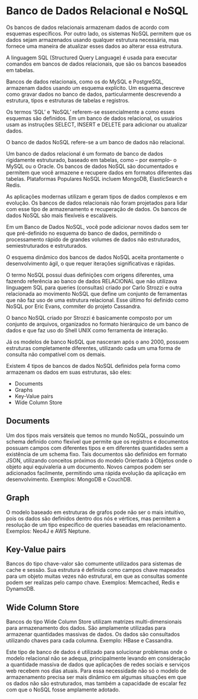 # Banco de Dados Relacional e NoSQL

Os bancos de dados relacionais armazenam dados de acordo com esquemas específicos. Por outro lado, os sistemas NoSQL permitem que os dados sejam armazenados usando qualquer estrutura necessária, mas fornece uma maneira de atualizar esses dados ao alterar essa estrutura.

A linguagem SQL (Structured Query Language) é usada para executar comandos em bancos de dados relacionais, que são os bancos baseados em tabelas.

Bancos de dados relacionais, como os do MySQL e PostgreSQL, armazenam dados usando um esquema explícito. Um esquema descreve como gravar dados no banco de dados, particularmente descrevendo a estrutura, tipos e estruturas de tabelas e registros.

Os termos ‘SQL’ e ‘NoSQL’ referem-se essencialmente a como esses esquemas são definidos. Em um banco de dados relacional, os usuários usam as instruções SELECT, INSERT e DELETE para adicionar ou atualizar dados.

O banco de dados NoSQL refere-se a um banco de dados não relacional.

Um banco de dados relacional é um formato de banco de dados rigidamente estruturado, baseado em tabelas, como – por exemplo- o MySQL ou o Oracle. Os bancos de dados NoSQL são documentados e permitem que você armazene e recupere dados em formatos diferentes das tabelas. Plataformas Populares NoSQL incluem MongoDB, ElasticSearch e Redis.

As aplicações modernas utilizam e geram tipos de dados complexos e em evolução. Os bancos de dados relacionais não foram projetados para lidar com esse tipo de armazenamento e recuperação de dados. Os bancos de dados NoSQL são mais flexíveis e escaláveis.

Em um Banco de Dados NoSQL, você pode adicionar novos dados sem ter que pré-definido no esquema do banco de dados, permitindo o processamento rápido de grandes volumes de dados não estruturados, semiestruturados e estruturados.

O esquema dinâmico dos bancos de dados NoSQL aceita prontamente o desenvolvimento ágil, o que requer iterações significativas e rápidas.

O termo NoSQL possui duas definições com origens diferentes, uma fazendo referência ao banco de dados RELACIONAL que não utilizava linguagem SQL para queries (consultas) criado por Carlo Strozzi e outra relacionada ao movimento NoSQL que define um conjunto de ferramentas que não faz uso de uma estrutura relacional. Esse último foi definido como NoSQL por Eric Evans, commiter do projeto Cassandra.

O banco NoSQL criado por Strozzi é basicamente composto por um conjunto de arquivos, organizados no formato hierárquico de um banco de dados e que faz uso do Shell UNIX como ferramenta de interação.

Já os modelos de banco NoSQL que nasceram após o ano 2000, possuem estruturas completamente diferentes, utilizando cada um uma forma de consulta não compatível com os demais.

Existem 4 tipos de bancos de dados NoSQL definidos pela forma como armazenam os dados em suas estruturas, são eles:

- Documents
- Graphs
- Key-Value pairs
- Wide Column Store

## Documents

Um dos tipos mais versáteis que temos no mundo NoSQL, possuindo um schema definido como flexível que permite que os registros e documentos possuam campos com diferentes tipos e em diferentes quantidades sem a existência de um schema fixo. Tais documentos são definidos em formato JSON, utilizando conceitos próximos do modelo Orientado à Objetos onde o objeto aqui equivaleria a um documento. Novos campos podem ser adicionados facilmente, permitindo uma rápida evolução da aplicação em desenvolvimento. Exemplos: MongoDB e CouchDB.

## Graph

O modelo baseado em estruturas de grafos pode não ser o mais intuitivo, pois os dados são definidos dentro dos nós e vértices, mas permitem a resolução de um tipo específico de queries baseadas em relacionamento. Exemplos: Neo4J e AWS Neptune.

## Key-Value pairs

Bancos do tipo chave-valor são comumente utilizados para sistemas de cache e sessão. Sua estrutura é definida como campos chave mapeados para um objeto muitas vezes não estrutural, em que as consultas somente podem ser realizas pelo campo chave. Exemplos: Memcached, Redis e DynamoDB.

## Wide Column Store

Bancos do tipo Wide Column Store utilizam matrizes multi-dimensionais para armazenamento dos dados. São amplamente utilizadas para armazenar quantidades massivas de dados. Os dados são consultados utilizando chaves para cada columna. Exemplo: HBase e Cassandra.

Este tipo de banco de dados é utilizado para solucionar problemas onde o modelo relacional não se adequa, principalmente levando em consideração a quantidade massiva de dados que aplicações de redes sociais e serviços web recebem nos dias atuais. Para essa necessidade não só o modelo de armazenamento precisa ser mais dinâmico em algumas situações em que os dados não são estruturados, mas também a capacidade de escalar fez com que o NoSQL fosse amplamente adotado.
